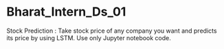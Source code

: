 # Bharat_Intern_Ds_01
Stock Prediction : Take stock price of any company you want and predicts its price by using LSTM. Use only Jupyter notebook code.
